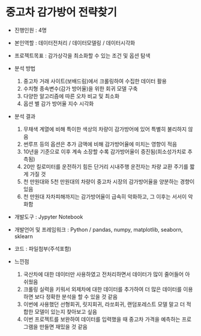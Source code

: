 # 중고차 감가방어 전략찾기

- 진행인원 : 4명

- 본인역할 : 데이터전처리 / 데이터모델링 / 데이터시각화

- 프로젝트목표 : 감가상각을 최소화할 수 있는 조건 및 옵션 탐색
- 분석 방법
   1. 중고차 거래 사이트(보배드림)에서 크롤링하여 수집한 데이터 활용
   2. 수치형 종속변수(감가 방어율)을 위한 회귀 모델 구축
   3. 다양한 알고리즘에 따른 오차 비교 및 최소화
   4. 옵션 별 감가 방어율 지수 시각화
- 분석 결과
  1. 무채색 계열에 비해 특이한 색상의 차량이 감가방어에 있어 특별히 불리하지 않음
  2. 썬루프 등의 옵션은 추가 금액에 비해 감가방어율에 미치는 영향이 적음
  3. 10년을 기준으로 이후 계속 소장할 수록 감가방어율이 증진됨(희소성가치로 추측됨)
  4. 20만 킬로미터를 운전하기 힘든 단거리 시내주행 운전자는 차량 교환 주기를 짧게 가질 것
  5. 천 만원대와 5천 만원대의 차량이 중고차 시장의 감가방어율을 양분하는 경향이 있음
  6. 천 만원대 자차피해까지는 감가방어율이 급속히 악화하고, 그 이후는 서서이 악화함
- 개발도구 : Jypyter Notebook
- 개발언어 및 프레임워크 : Python / pandas, numpy, matplotlib, seaborn, sklearn
- 코드 : 파일첨부(주석포함)
- 느낀점
  1. 국산차에 대한 데이터만 사용하였고 전처리하면서 데이터가 많이 줄어들어 아쉬웠음
  2. 크롤링 실력을 키워서 외제차에 대한 데이터를 추가하여 더 많은 데이터를 이용하면 보다 정확한 분석을 할 수 있을 것 같음
  3. 이번에 사용했던 선형회귀, 릿지회귀, 라쏘회귀, 랜덤포레스트 모델 말고 더 적합한 모델이 있는지 찾아보고 싶음
  4. 이번 프로젝트를 보완하여 데이터를 입력했을 때 중고차 가격을 예측하는 프로그램을 만들면 재밌을 것 같음
  
